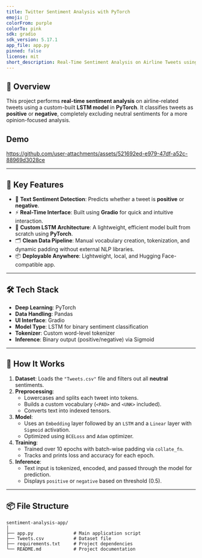```yaml
---
title: Twitter Sentiment Analysis with PyTorch
emoji: 💬
colorFrom: purple
colorTo: pink
sdk: gradio
sdk_version: 5.17.1
app_file: app.py
pinned: false
license: mit
short_description: Real-Time Sentiment Analysis on Airline Tweets using LSTM in PyTorch
---
```


## 🚀 **Overview**

This project performs **real-time sentiment analysis** on airline-related tweets using a custom-built **LSTM model** in **PyTorch**. It classifies tweets as **positive** or **negative**, completely excluding neutral sentiments for a more opinion-focused analysis.


## Demo

https://github.com/user-attachments/assets/521692ed-e979-47df-a52c-88969d3028ce

---

## 🧩 **Key Features**

- 🔎 **Text Sentiment Detection**: Predicts whether a tweet is **positive** or **negative**.
- ⚡ **Real-Time Interface**: Built using **Gradio** for quick and intuitive interaction.
- 🧠 **Custom LSTM Architecture**: A lightweight, efficient model built from scratch using **PyTorch**.
- 🗂️ **Clean Data Pipeline**: Manual vocabulary creation, tokenization, and dynamic padding without external NLP libraries.
- 📦 **Deployable Anywhere**: Lightweight, local, and Hugging Face-compatible app.

---

## 🛠️ **Tech Stack**

- **Deep Learning**: PyTorch  
- **Data Handling**: Pandas  
- **UI Interface**: Gradio  
- **Model Type**: LSTM for binary sentiment classification  
- **Tokenizer**: Custom word-level tokenizer  
- **Inference**: Binary output (positive/negative) via Sigmoid

---

## 🧠 **How It Works**

1. **Dataset**: Loads the `"Tweets.csv"` file and filters out all **neutral** sentiments.
2. **Preprocessing**:
   - Lowercases and splits each tweet into tokens.
   - Builds a custom vocabulary (`<PAD>` and `<UNK>` included).
   - Converts text into indexed tensors.
3. **Model**:
   - Uses an `Embedding` layer followed by an `LSTM` and a `Linear` layer with `Sigmoid` activation.
   - Optimized using `BCELoss` and `Adam` optimizer.
4. **Training**:
   - Trained over 10 epochs with batch-wise padding via `collate_fn`.
   - Tracks and prints loss and accuracy for each epoch.
5. **Inference**:
   - Text input is tokenized, encoded, and passed through the model for prediction.
   - Displays `positive` or `negative` based on threshold (0.5).

---

## 📦 **File Structure**

```plaintext
sentiment-analysis-app/
│
├── app.py               # Main application script
├── Tweets.csv           # Dataset file
├── requirements.txt     # Project dependencies
└── README.md            # Project documentation
